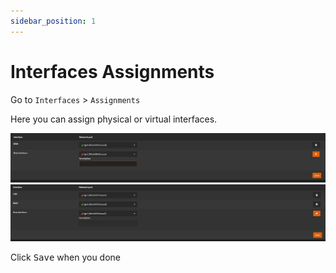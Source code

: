 ```yaml
---
sidebar_position: 1
---
```


# Interfaces Assignments

Go to `Interfaces` > `Assignments`

Here you can assign physical or virtual interfaces.

![opnsense-interfaces-assignments1](./img/opnsense-interfaces-assignments1.png)
![opnsense-interfaces-assignments2](./img/opnsense-interfaces-assignments2.png)

Click <kbd>Save</kbd> when you done
